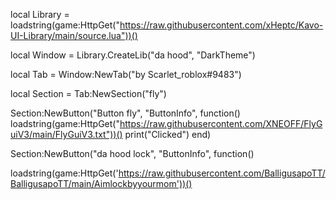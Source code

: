 local Library = loadstring(game:HttpGet("https://raw.githubusercontent.com/xHeptc/Kavo-UI-Library/main/source.lua"))()

local Window = Library.CreateLib("da hood", "DarkTheme")

local Tab = Window:NewTab("by Scarlet_roblox#9483")

local Section = Tab:NewSection("fly")

Section:NewButton("Button fly", "ButtonInfo", function()
loadstring(game:HttpGet("https://raw.githubusercontent.com/XNEOFF/FlyGuiV3/main/FlyGuiV3.txt"))()
    print("Clicked")
end)

Section:NewButton("da hood lock", "ButtonInfo", function()

loadstring(game:HttpGet('https://raw.githubusercontent.com/BalligusapoTT/BalligusapoTT/main/Aimlockbyyourmom'))()
